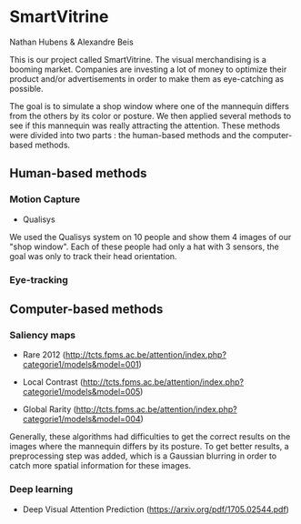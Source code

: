 # SmartVitrine
Nathan Hubens & Alexandre Beis


This is our project called SmartVitrine. The visual merchandising is a booming market. Companies are investing a lot of money to optimize their product and/or advertisements in order to make them as eye-catching as possible.

The goal is to simulate a shop window where one of the mannequin differs from the others by its color or posture. We then applied several methods to see if this mannequin was really attracting the attention. These methods were divided into two parts : the human-based methods and the computer-based methods.


## Human-based methods

### Motion Capture

* Qualisys

We used the Qualisys system on 10 people and show them 4 images of our "shop window". Each of these people had only a hat with 3 sensors, the goal was only to track their head orientation.


### Eye-tracking




## Computer-based methods

### Saliency maps


* Rare 2012 (http://tcts.fpms.ac.be/attention/index.php?categorie1/models&model=001)

* Local Contrast (http://tcts.fpms.ac.be/attention/index.php?categorie1/models&model=005)

* Global Rarity (http://tcts.fpms.ac.be/attention/index.php?categorie1/models&model=004)

Generally, these algorithms had difficulties to get the correct results on the images where the mannequin differs by its posture. To get better results, a preprocessing step was added, which is a Gaussian blurring in order to catch more spatial information for these images.

### Deep learning

* Deep Visual Attention Prediction (https://arxiv.org/pdf/1705.02544.pdf)



